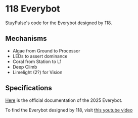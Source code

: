 # 118 Everybot

StuyPulse's code for the Everybot designed by 118.

## Mechanisms
- Algae from Ground to Processor
- LEDs to assert dominance
- Coral from Station to L1
- Deep Climb
- Limelight (2?) for Vision

## Specifications
[Here](https://robonauts-everybot.github.io/Everybot-Docs/manual/the-everybot/) is the official documentation of the 2025 Everybot. 

To find the Everybot designed by 118, visit [this youtube video](https://www.youtube.com/watch?v=cM40ZVAj9Tk)
